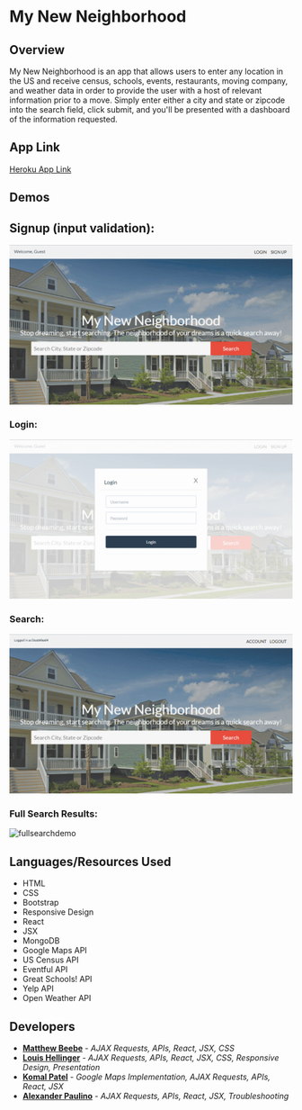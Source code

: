 # My New Neighborhood
 
## Overview

My New Neighborhood is an app that allows users to enter any location in the US and receive census, schools, events, restaurants, moving company, and weather data in order to provide the user with a host of relevant information prior to a move. Simply enter either a city and state or zipcode into the search field, click submit, and you'll be presented with a dashboard of the information requested.

## App Link

[Heroku App Link](https://my-new-neighborhood-ap.herokuapp.com)

## Demos

## Signup (input validation):
![signupdemo](assets/demos/signupDemo.gif)

### Login:
![logindemo](assets/demos/loginDemo.gif)

### Search:
![searchdemo](assets/demos/searchDemo.gif)

### Full Search Results:
![fullsearchdemo](assets/demos/fullsearchDemo.gif)

## Languages/Resources Used
- HTML
- CSS
- Bootstrap
- Responsive Design
- React
- JSX
- MongoDB
- Google Maps API
- US Census API 
- Eventful API
- Great Schools! API
- Yelp API
- Open Weather API

## Developers

* [**Matthew Beebe**](https://github.com/mattyb1980) - *AJAX Requests, APIs, React, JSX, CSS*
* [**Louis Hellinger**](https://github.com/louisHellinger) - *AJAX Requests, APIs, React, JSX, CSS, Responsive Design, Presentation*
* [**Komal Patel**](https://github.com/komalpatel96) - *Google Maps Implementation, AJAX Requests, APIs, React, JSX*
* [**Alexander Paulino**](https://github.com/alexanderpaulino) - *AJAX Requests, APIs, React, JSX, Troubleshooting*